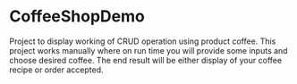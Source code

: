 # CoffeeShopDemo
Project to display working of CRUD operation using product coffee. This project works manually where on run time you will provide some inputs and choose desired coffee. The end result will be either display of your coffee recipe or order accepted.
